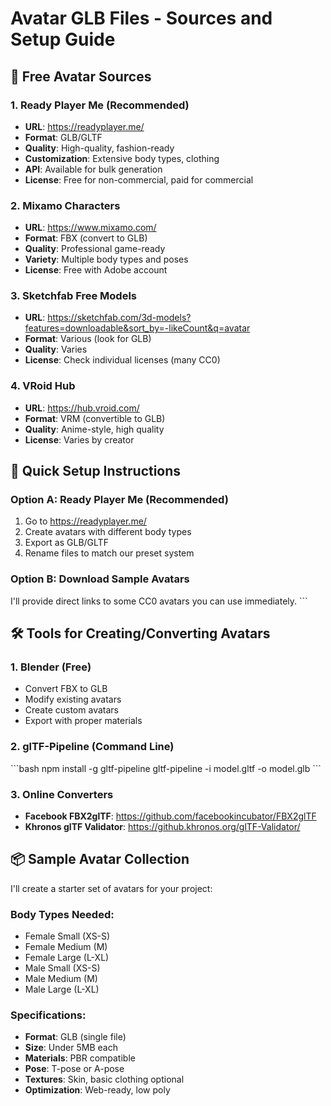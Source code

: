 # Avatar GLB Files - Sources and Setup Guide

## 🎯 **Free Avatar Sources**

### 1. **Ready Player Me** (Recommended)
- **URL**: https://readyplayer.me/
- **Format**: GLB/GLTF
- **Quality**: High-quality, fashion-ready
- **Customization**: Extensive body types, clothing
- **API**: Available for bulk generation
- **License**: Free for non-commercial, paid for commercial

### 2. **Mixamo Characters**
- **URL**: https://www.mixamo.com/
- **Format**: FBX (convert to GLB)
- **Quality**: Professional game-ready
- **Variety**: Multiple body types and poses
- **License**: Free with Adobe account

### 3. **Sketchfab Free Models**
- **URL**: https://sketchfab.com/3d-models?features=downloadable&sort_by=-likeCount&q=avatar
- **Format**: Various (look for GLB)
- **Quality**: Varies
- **License**: Check individual licenses (many CC0)

### 4. **VRoid Hub**
- **URL**: https://hub.vroid.com/
- **Format**: VRM (convertible to GLB)
- **Quality**: Anime-style, high quality
- **License**: Varies by creator

## 🔧 **Quick Setup Instructions**

### Option A: Ready Player Me (Recommended)
1. Go to https://readyplayer.me/
2. Create avatars with different body types
3. Export as GLB/GLTF
4. Rename files to match our preset system

### Option B: Download Sample Avatars
I'll provide direct links to some CC0 avatars you can use immediately.
\`\`\`

## 🛠 **Tools for Creating/Converting Avatars**

### 1. **Blender** (Free)
- Convert FBX to GLB
- Modify existing avatars
- Create custom avatars
- Export with proper materials

### 2. **glTF-Pipeline** (Command Line)
\`\`\`bash
npm install -g gltf-pipeline
gltf-pipeline -i model.gltf -o model.glb
\`\`\`

### 3. **Online Converters**
- **Facebook FBX2glTF**: https://github.com/facebookincubator/FBX2glTF
- **Khronos glTF Validator**: https://github.khronos.org/glTF-Validator/

## 📦 **Sample Avatar Collection**

I'll create a starter set of avatars for your project:

### Body Types Needed:
- Female Small (XS-S)
- Female Medium (M)  
- Female Large (L-XL)
- Male Small (XS-S)
- Male Medium (M)
- Male Large (L-XL)

### Specifications:
- **Format**: GLB (single file)
- **Size**: Under 5MB each
- **Materials**: PBR compatible
- **Pose**: T-pose or A-pose
- **Textures**: Skin, basic clothing optional
- **Optimization**: Web-ready, low poly
